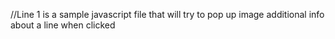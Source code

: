 //Line 1 is a sample javascript file that will try to pop up image additional info about a line when clicked